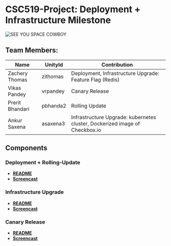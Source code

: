 # CSC519-Project: Deployment + Infrastructure Milestone


![SEE YOU SPACE COWBOY](https://img.youtube.com/vi/yg7V67ptg18/0.jpg)

## Team Members:
| Name | UnityId | Contribution |
|---------------------|-------|---------------------|
| Zachery Thomas | zithomas | Deployment, Infrastructure Upgrade: Feature Flag (Redis) |
| Vikas Pandey | vrpandey | Canary Release |
| Prerit Bhandari | pbhanda2 | Rolling Update |
| Ankur Saxena | asaxena3 | Infrastructure Upgrade: kubernetes cluster, Dockerized image of Checkbox.io |

## Components

### Deployment + Rolling-Update
+ **[README](./Deployment%2BRollingUpdate)**
+ **[Screencast](https://github.ncsu.edu/asaxena3/CSC519-Project/tree/Milestone3)**

### Infrastructure Upgrade
+ **[README](./Infrastructure)**
+ **[Screencast]()**

### Canary Release
+ **[README](./CanaryRelease)**
+ **[Screencast](https://youtu.be/qNnUehNGPIg)**

